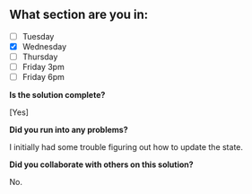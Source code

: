 <!--
  CTP STUDENTS
  Use this pull request template to provide assignment submissions.
  If you plan on continuing to work on the code, you can open the
  pull request as a DRAFT. When done open the pull request.
-->

<!--
TITLE: Include your section in the pull request title
 -->

## What section are you in:

- [ ] Tuesday
- [X] Wednesday
- [ ] Thursday
- [ ] Friday 3pm
- [ ] Friday 6pm

**Is the solution complete?**

[Yes]

**Did you run into any problems?**

I initially had some trouble figuring out how to update the state.

**Did you collaborate with others on this solution?**

No.
